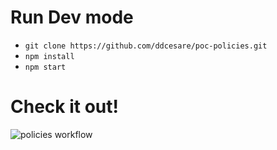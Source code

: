 # Run Dev mode

* `git clone https://github.com/ddcesare/poc-policies.git`
* `npm install`
* `npm start`


# Check it out!
![policies workflow](./policies.gif)
